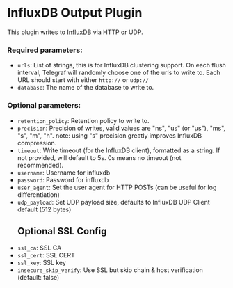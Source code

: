 # InfluxDB Output Plugin

This plugin writes to [InfluxDB](https://www.influxdb.com) via HTTP or UDP.

### Required parameters:

* `urls`: List of strings, this is for InfluxDB clustering
support. On each flush interval, Telegraf will randomly choose one of the urls
to write to. Each URL should start with either `http://` or `udp://`
* `database`: The name of the database to write to.


### Optional parameters:

* `retention_policy`:  Retention policy to write to.
* `precision`: Precision of writes, valid values are "ns", "us" (or "µs"), "ms", "s", "m", "h". note: using "s" precision greatly improves InfluxDB compression.
* `timeout`: Write timeout (for the InfluxDB client), formatted as a string. If not provided, will default to 5s. 0s means no timeout (not recommended).
* `username`: Username for influxdb
* `password`: Password for influxdb
* `user_agent`:  Set the user agent for HTTP POSTs (can be useful for log differentiation)
* `udp_payload`: Set UDP payload size, defaults to InfluxDB UDP Client default (512 bytes)
  ## Optional SSL Config
* `ssl_ca`: SSL CA
* `ssl_cert`: SSL CERT
* `ssl_key`: SSL key
* `insecure_skip_verify`: Use SSL but skip chain & host verification (default: false)
